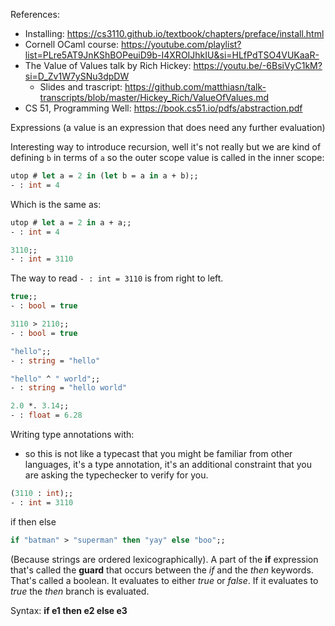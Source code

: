 References:
* Installing: https://cs3110.github.io/textbook/chapters/preface/install.html
* Cornell OCaml course: https://youtube.com/playlist?list=PLre5AT9JnKShBOPeuiD9b-I4XROIJhkIU&si=HLfPdTSO4VUKaaR-
* The Value of Values talk by Rich Hickey: https://youtu.be/-6BsiVyC1kM?si=D_Zv1W7ySNu3dpDW
  * Slides and trascript: https://github.com/matthiasn/talk-transcripts/blob/master/Hickey_Rich/ValueOfValues.md
* CS 51, Programming Well: https://book.cs51.io/pdfs/abstraction.pdf
  
Expressions (a value is an expression that does need any further evaluation)

Interesting way to introduce recursion, well it's not really but we are kind of defining `b` in terms of `a` so the outer scope value is called in the inner scope:
```ocaml
utop # let a = 2 in (let b = a in a + b);;
- : int = 4
```
Which is the same as:
```ocaml
utop # let a = 2 in a + a;;
- : int = 4
```


```ocaml
3110;;
- : int = 3110
```
The way to read `- : int = 3110` is from right to left. 
```ocaml
true;;
- : bool = true

3110 > 2110;;
- : bool = true

"hello";;
- : string = "hello"

"hello" ^ " world";;
- : string = "hello world"

2.0 *. 3.14;;
- : float = 6.28
```
Writing type annotations with:
- so this is not like a typecast that you might be familiar from other languages, it's a type annotation, it's an additional constraint that you are asking the typechecker to verify for you.
```ocaml
(3110 : int);;
- : int = 3110
```
if then else
```ocaml
if "batman" > "superman" then "yay" else "boo";;
```
(Because strings are ordered lexicographically). A part of the **if** expression that's called the **guard** that occurs between the *if* and the *then* keywords. That's called a boolean. It evaluates to either *true* or *false*. If it evaluates to *true* the *then* branch is evaluated.

Syntax: **if e1 then e2 else e3**





